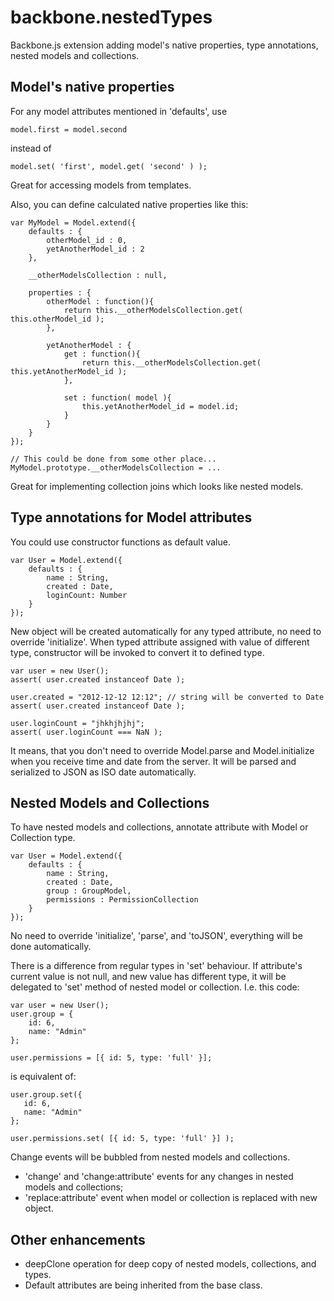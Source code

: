 backbone.nestedTypes
====================

Backbone.js extension adding model's native properties, type annotations, nested models and collections.

Model's native properties
-------------------------
For any model attributes mentioned in 'defaults', use

    model.first = model.second

instead of

    model.set( 'first', model.get( 'second' ) );

Great for accessing models from templates.

Also, you can define calculated native properties like this:

    var MyModel = Model.extend({
        defaults : {
            otherModel_id : 0,
            yetAnotherModel_id : 2
        },

        __otherModelsCollection : null,

        properties : {
            otherModel : function(){
                return this.__otherModelsCollection.get( this.otherModel_id );
            },

            yetAnotherModel : {
                get : function(){
                    return this.__otherModelsCollection.get( this.yetAnotherModel_id );
                },

                set : function( model ){
                    this.yetAnotherModel_id = model.id;
                }
            }
        }
    });

    // This could be done from some other place...
    MyModel.prototype.__otherModelsCollection = ...

Great for implementing collection joins which looks like nested models.

Type annotations for Model attributes
-------------------------------------

You could use constructor functions as default value.

    var User = Model.extend({
        defaults : {
            name : String,
            created : Date,
            loginCount: Number
        }
    });

New object will be created automatically for any typed attribute, no need to override 'initialize'.
 When typed attribute assigned with value of different type, constructor will be invoked to
convert it to defined type.

    var user = new User();
    assert( user.created instanceof Date );

    user.created = "2012-12-12 12:12"; // string will be converted to Date
    assert( user.created instanceof Date );

    user.loginCount = "jhkhjhjhj";
    assert( user.loginCount === NaN );

It means, that you don't need to override Model.parse and Model.initialize when you receive time and
 date from the server. It will be parsed and serialized to JSON as ISO date automatically.

Nested Models and Collections
-----------------------------

To have nested models and collections, annotate attribute with Model or Collection type.

    var User = Model.extend({
        defaults : {
            name : String,
            created : Date,
            group : GroupModel,
            permissions : PermissionCollection
        }
    });

No need to override 'initialize', 'parse', and 'toJSON', everything will be done automatically.

There is a difference from regular types in 'set' behaviour. If attribute's current value is not null,
and new value has different type, it will be delegated to 'set' method of nested model or collection.
I.e. this code:

    var user = new User();
    user.group = {
        id: 6,
        name: "Admin"
    };

    user.permissions = [{ id: 5, type: 'full' }];

is equivalent of:

    user.group.set({
       id: 6,
       name: "Admin"
    };

    user.permissions.set( [{ id: 5, type: 'full' }] );

Change events will be bubbled from nested models and collections.
- 'change' and 'change:attribute' events for any changes in nested models and collections;
- 'replace:attribute' event when model or collection is replaced with new object.

Other enhancements
------------------
- deepClone operation for deep copy of nested models, collections, and types.
- Default attributes are being inherited from the base class.